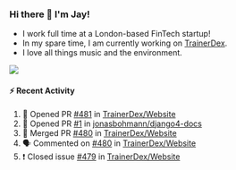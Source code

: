 ### Hi there 👋 I'm Jay!
* I work full time at a London-based FinTech startup!
* In my spare time, I am currently working on [TrainerDex](https://www.github.com/TrainerDex).
* I love all things music and the environment.

[<img src="https://github-readme-stats.vercel.app/api/wakatime?username=TurnrDev&layout=compact&custom_title=Last 7 Days Language Breakdown" />](https://wakatime.com/@TurnrDev)  

#### :zap: Recent Activity
<!--START_SECTION:activity-->
1. 💪 Opened PR [#481](https://github.com/TrainerDex/Website/pull/481) in [TrainerDex/Website](https://github.com/TrainerDex/Website)
2. 💪 Opened PR [#1](https://github.com/jonasbohmann/django4-docs/pull/1) in [jonasbohmann/django4-docs](https://github.com/jonasbohmann/django4-docs)
3. 🎉 Merged PR [#480](https://github.com/TrainerDex/Website/pull/480) in [TrainerDex/Website](https://github.com/TrainerDex/Website)
4. 🗣 Commented on [#480](https://github.com/TrainerDex/Website/issues/480) in [TrainerDex/Website](https://github.com/TrainerDex/Website)
5. ❗️ Closed issue [#479](https://github.com/TrainerDex/Website/issues/479) in [TrainerDex/Website](https://github.com/TrainerDex/Website)
<!--END_SECTION:activity-->
